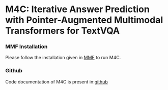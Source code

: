 # M4C: Iterative Answer Prediction with Pointer-Augmented Multimodal Transformers for TextVQA

### MMF Installation

Please follow the installation given in [MMF](https://mmf.sh/) to run M4C.

### Github 

Code documentation of M4C is present in:[github](https://github.com/facebookresearch/mmf)



